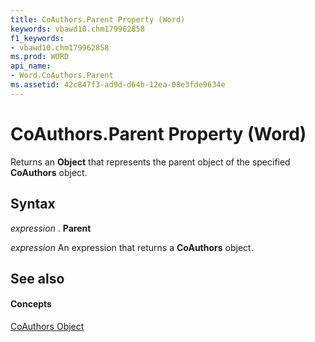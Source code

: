 ```yaml
---
title: CoAuthors.Parent Property (Word)
keywords: vbawd10.chm179962858
f1_keywords:
- vbawd10.chm179962858
ms.prod: WORD
api_name:
- Word.CoAuthors.Parent
ms.assetid: 42c847f3-ad9d-d64b-12ea-08e3fde9634e
---
```



# CoAuthors.Parent Property (Word)

Returns an  **Object** that represents the parent object of the specified **CoAuthors** object.


## Syntax

 _expression_ . **Parent**

 _expression_ An expression that returns a **CoAuthors** object.


## See also


#### Concepts


[CoAuthors Object](coauthors-object-word.md)

